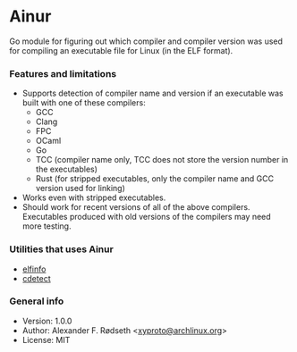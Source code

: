 # Ainur

Go module for figuring out which compiler and compiler version was used for compiling an executable file for Linux (in the ELF format).

### Features and limitations

* Supports detection of compiler name and version if an executable was built with one of these compilers:
  * GCC
  * Clang
  * FPC
  * OCaml
  * Go
  * TCC (compiler name only, TCC does not store the version number in the executables)
  * Rust (for stripped executables, only the compiler name and GCC version used for linking)
* Works even with stripped executables.
* Should work for recent versions of all of the above compilers. Executables produced with old versions of the compilers may need more testing.

### Utilities that uses Ainur

* [elfinfo](https://github.com/xyproto/elfinfo)
* [cdetect](https://github.com/xyproto/cdetect)

### General info

* Version: 1.0.0
* Author: Alexander F. Rødseth &lt;xyproto@archlinux.org&gt;
* License: MIT
